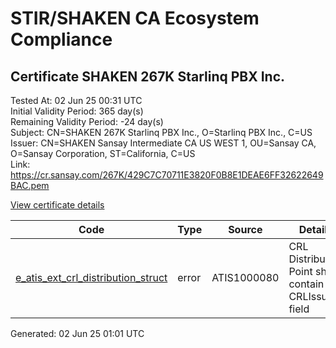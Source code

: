 # STIR/SHAKEN CA Ecosystem Compliance

## Certificate SHAKEN 267K Starlinq PBX Inc.

Tested At: 02 Jun 25 00:31 UTC\
Initial Validity Period: 365 day(s)\
Remaining Validity Period: -24 day(s)\
Subject: CN=SHAKEN 267K Starlinq PBX Inc., O=Starlinq PBX Inc., C=US\
Issuer: CN=SHAKEN Sansay Intermediate CA US WEST 1, OU=Sansay CA, O=Sansay Corporation, ST=California, C=US\
Link: https://cr.sansay.com/267K/429C7C70711E3820F0B8E1DEAE6FF32622649BAC.pem

[View certificate details](https://x509.io/?cert=MIICtDCCAlugAwIBAgIUQpx8cHEeOCDwuOHerm%2FzJiJkm6wwCgYIKoZIzj0EAwIwgYUxCzAJBgNVBAYTAlVTMRMwEQYDVQQIDApDYWxpZm9ybmlhMRswGQYDVQQKDBJTYW5zYXkgQ29ycG9yYXRpb24xEjAQBgNVBAsMCVNhbnNheSBDQTEwMC4GA1UEAwwnU0hBS0VOIFNhbnNheSBJbnRlcm1lZGlhdGUgQ0EgVVMgV0VTVCAxMB4XDTI0MDUwODE2NTEwOFoXDTI1MDUwODE2NTEwOFowUTELMAkGA1UEBhMCVVMxGjAYBgNVBAoMEVN0YXJsaW5xIFBCWCBJbmMuMSYwJAYDVQQDDB1TSEFLRU4gMjY3SyBTdGFybGlucSBQQlggSW5jLjBZMBMGByqGSM49AgEGCCqGSM49AwEHA0IABPJiaR8bFTiRCvNhk8orMwOjmf67wgURM%2BWo1itMsn9nstPnLX2RllqBxLztsWTmZmY%2FWHVpRAC7Nj9F40R63CujgdswgdgwFgYIKwYBBQUHARoECjAIoAYWBDI2N0swFwYDVR0gBBAwDjAMBgpghkgBhv8JAQEEMB0GA1UdDgQWBBRYlO8dkOlIWKIx1lBt4RnyNEGZ5zAfBgNVHSMEGDAWgBSs05P1Q0PMCr5FWBcTfZJ83MMBRjBHBgNVHR8EQDA%2BMDygOqA4hjZodHRwczovL2F1dGhlbnRpY2F0ZS1hcGkuaWNvbmVjdGl2LmNvbS9kb3dubG9hZC92MS9jcmwwDAYDVR0TAQH%2FBAIwADAOBgNVHQ8BAf8EBAMCB4AwCgYIKoZIzj0EAwIDRwAwRAIgLQJjZLD970JQto3WjnuZvEEmUPMookD%2B8VGaOpSEmMACIB6QpVvsrp6N%2FOxvljYW8aJugOAuYveV9JBZxb2w7jpv)

| Code | Type | Source | Details |
|------|------|--------|---------|
| [e_atis_ext_crl_distribution_struct](../../ISSUES/e_atis_ext_crl_distribution_struct/README.md) | error | ATIS1000080 | CRL Distribution Point shall contain a CRLIssuer field |


Generated: 02 Jun 25 01:01 UTC